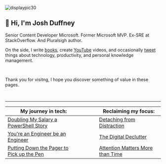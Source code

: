 ![displaypic30](/img/displaypic30.png)

## 👋 Hi, I'm Josh Duffney

<!-- Welcome to my blog, -->

Senior Content Developer Microsoft. Former Microsoft MVP. Ex-SRE at StackOverflow. And Pluralsigh author.

On the side, I write [books](https://app.gumroad.com/joshduffney/), create [YouTube](https://www.youtube.com/channel/UCCV1T7JbfzbE2O7P3kydmKw) videos, and occasionally [tweet](https://twitter.com/joshduffney) things about technology, productivity, and personal knowledge management.

<br>

Thank you for visitng, I hope you discover something of value in these pages.

<br>

---

|**My journey in tech**:|<img width=50/>|**Reclaiming my focus**:|
|---	|---	|---	|
|[Doubling My Salary a PowerShell Story](/doubling-my-salary-a-powershell-story/)|   	|[Detaching from Distraction](/detaching-from-distraction/)|
|[You're an Engineer be an Engineer](/youre-an-engineer-be-an-engineer)||[The Digital Declutter](/the-digital-declutter/)|
|[Putting Down the Pager to Pick up the Pen](https://duffney.io/putting-down-the-pager-to-pick-up-the-pen/)|   	|[Attention Matters More than Time](/attention-matters-more-than-time/)|


<!-- Formerly a Microsoft MVP. An Ex-SRE at Stack Overflow. And Pluralsight author. -->